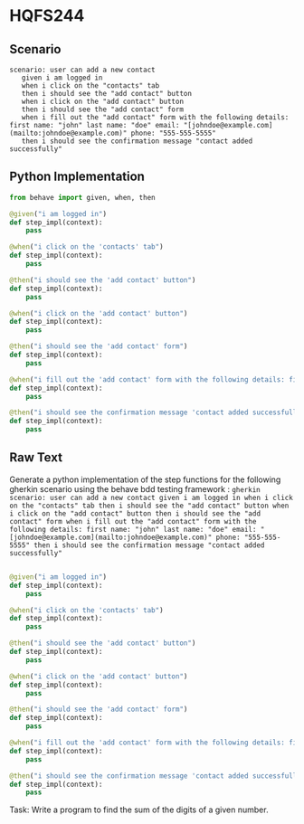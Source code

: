 # HQFS244
## Scenario
```gherkin
scenario: user can add a new contact 
   given i am logged in 
   when i click on the "contacts" tab 
   then i should see the "add contact" button 
   when i click on the "add contact" button 
   then i should see the "add contact" form 
   when i fill out the "add contact" form with the following details: first name: "john" last name: "doe" email: "[johndoe@example.com](mailto:johndoe@example.com)" phone: "555-555-5555" 
   then i should see the confirmation message "contact added successfully"
```


## Python Implementation
```python
from behave import given, when, then

@given("i am logged in")
def step_impl(context):
    pass

@when("i click on the 'contacts' tab")
def step_impl(context):
    pass

@then("i should see the 'add contact' button")
def step_impl(context):
    pass

@when("i click on the 'add contact' button")
def step_impl(context):
    pass

@then("i should see the 'add contact' form")
def step_impl(context):
    pass

@when("i fill out the 'add contact' form with the following details: first name: 'john' last name: 'doe' email: '[johndoe@example.com](mailto:johndoe@example.com)' phone: '555-555-5555'")
def step_impl(context):
    pass

@then("i should see the confirmation message 'contact added successfully'")
def step_impl(context):
    pass
```


## Raw Text
Generate a python implementation of the step functions for the following gherkin scenario using the behave bdd testing framework : ```gherkin scenario: user can add a new contact given i am logged in when i click on the "contacts" tab then i should see the "add contact" button when i click on the "add contact" button then i should see the "add contact" form when i fill out the "add contact" form with the following details: first name: "john" last name: "doe" email: "[johndoe@example.com](mailto:johndoe@example.com)" phone: "555-555-5555" then i should see the confirmation message "contact added successfully" ```



```python from behave import given, when, then

@given("i am logged in")
def step_impl(context):
    pass

@when("i click on the 'contacts' tab")
def step_impl(context):
    pass

@then("i should see the 'add contact' button")
def step_impl(context):
    pass

@when("i click on the 'add contact' button")
def step_impl(context):
    pass

@then("i should see the 'add contact' form")
def step_impl(context):
    pass

@when("i fill out the 'add contact' form with the following details: first name: 'john' last name: 'doe' email: '[johndoe@example.com](mailto:johndoe@example.com)' phone: '555-555-5555'")
def step_impl(context):
    pass

@then("i should see the confirmation message 'contact added successfully'")
def step_impl(context):
    pass
```

Task: Write a program to find the sum of the digits of a given number.

